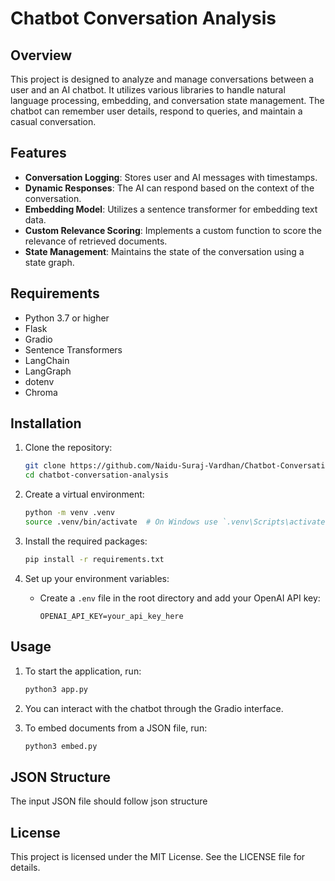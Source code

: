 # Chatbot Conversation Analysis

## Overview

This project is designed to analyze and manage conversations between a user and an AI chatbot. It utilizes various libraries to handle natural language processing, embedding, and conversation state management. The chatbot can remember user details, respond to queries, and maintain a casual conversation.

## Features

- **Conversation Logging**: Stores user and AI messages with timestamps.
- **Dynamic Responses**: The AI can respond based on the context of the conversation.
- **Embedding Model**: Utilizes a sentence transformer for embedding text data.
- **Custom Relevance Scoring**: Implements a custom function to score the relevance of retrieved documents.
- **State Management**: Maintains the state of the conversation using a state graph.

## Requirements

- Python 3.7 or higher
- Flask
- Gradio
- Sentence Transformers
- LangChain
- LangGraph
- dotenv
- Chroma

## Installation

1. Clone the repository:
   ```bash
   git clone https://github.com/Naidu-Suraj-Vardhan/Chatbot-Conversation-Analysis.git
   cd chatbot-conversation-analysis
   ```

2. Create a virtual environment:
   ```bash
   python -m venv .venv
   source .venv/bin/activate  # On Windows use `.venv\Scripts\activate`
   ```

3. Install the required packages:
   ```bash
   pip install -r requirements.txt
   ```

4. Set up your environment variables:
   - Create a `.env` file in the root directory and add your OpenAI API key:
     ```
     OPENAI_API_KEY=your_api_key_here
     ```

## Usage

1. To start the application, run:
   ```bash
   python3 app.py
   ```

2. You can interact with the chatbot through the Gradio interface.

3. To embed documents from a JSON file, run:
   ```bash
   python3 embed.py
   ```

## JSON Structure

The input JSON file should follow json structure


## License

This project is licensed under the MIT License. See the LICENSE file for details.
